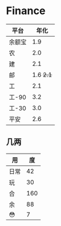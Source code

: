 # Finance


|平台|年化|
|---|---|
|余额宝|1.9|
|农|2.0|
|建|2.1|
|邮|1.6 ~~2.1~~|
|工|2.1|
|工-90|3.2|
|工-30|3.0|
|平安|2.6|


## 几两
|用|度|
|--|--|
|日常|42|
|玩|30|
|合|160|
|余|88|
|😳|7|

